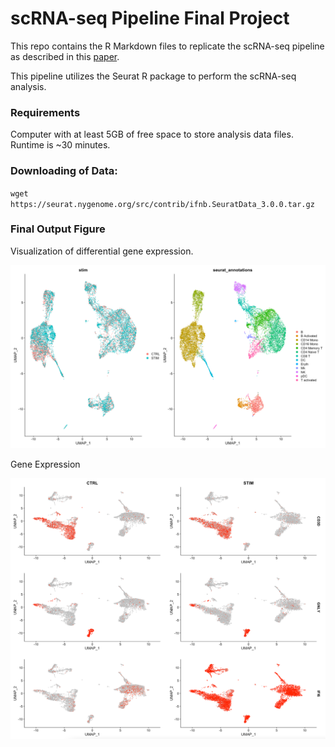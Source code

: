 # scRNA-seq Pipeline Final Project

This repo contains the R Markdown files to replicate the scRNA-seq pipeline as described in this [paper](https://www.cell.com/cell/fulltext/S0092-8674(19)30559-8#secsectitle0075).

This pipeline utilizes the Seurat R package to perform the scRNA-seq analysis.

### Requirements
Computer with at least 5GB of free space to store analysis data files. Runtime is ~30 minutes.

### Downloading of Data:
  
`wget https://seurat.nygenome.org/src/contrib/ifnb.SeuratData_3.0.0.tar.gz`

### Final Output Figure
Visualization of differential gene expression.

![](final_fig.png)

Gene Expression

![](gene_expression.png)

